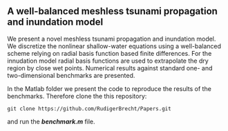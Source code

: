 ## A well-balanced meshless tsunami propagation and inundation model

We present a novel meshless tsunami propagation and inundation model. We discretize
the nonlinear shallow-water equations using a well-balanced scheme relying on radial basis
function based finite differences. For the innudation model radial basis functions are used
to extrapolate the dry region by close wet points. Numerical results against standard one-
and two-dimensional benchmarks are presented.

In the Matlab folder we present the code to reproduce the results of the benchmarks.
Therefore clone the this repository:

`git clone https://github.com/RudigerBrecht/Papers.git`

and run the **_benchmark.m_** file.
